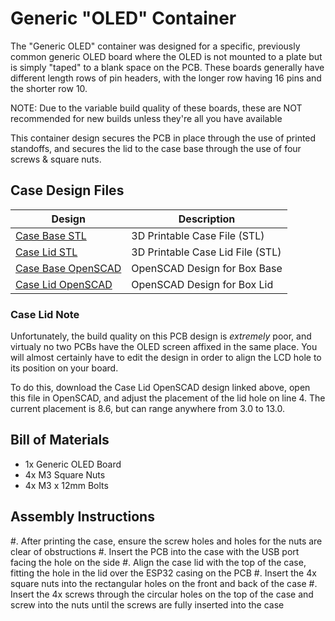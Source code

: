 # Generic "OLED" Container


The "Generic OLED" container was designed for a specific, previously common generic OLED board where the OLED is not mounted to a plate but is simply "taped" to a blank space on the PCB. These boards generally have different length rows of pin headers, with the longer row having 16 pins and the shorter row 10.


NOTE: Due to the variable build quality of these boards, these are NOT recommended for new builds unless they're all you have available

This container design secures the PCB in place through the use of printed standoffs, and secures the lid to the case base through the use of four screws & square nuts.



## Case Design Files

| Design                                        | Description                       |
| --------------------------------------------- | --------------------------------- |
| [Case Base STL](OLED%20Case%20Base.stl)       | 3D Printable Case File (STL)      |
| [Case Lid STL](OLED%20Case%20Lid.stl)         | 3D Printable Case Lid File (STL)  |
| [Case Base OpenSCAD](OLED%20Case%20Base.scad) | OpenSCAD Design for Box Base      |
| [Case Lid OpenSCAD](OLED%20Case%20Lid.scad)   | OpenSCAD Design for Box Lid       |


### Case Lid Note

Unfortunately, the build quality on this PCB design is *extremely* poor, and virtualy no two PCBs have the OLED screen affixed in the same place. You will almost certainly have to edit the design in order to align the LCD hole to its position on your board. 

To do this, download the Case Lid OpenSCAD design linked above, open this file in OpenSCAD, and adjust the placement of the lid hole on line 4. The current placement is 8.6, but can range anywhere from 3.0 to 13.0.


## Bill of Materials

- 1x Generic OLED Board
- 4x M3 Square Nuts
- 4x M3 x 12mm Bolts


## Assembly Instructions

#. After printing the case, ensure the screw holes and holes for the nuts are clear of obstructions
#. Insert the PCB into the case with the USB port facing the hole on the side
#. Align the case lid with the top of the case, fitting the hole in the lid over the ESP32 casing on the PCB
#. Insert the 4x square nuts into the rectangular holes on the front and back of the case 
#. Insert the 4x screws through the circular holes on the top of the case and screw into the nuts until the screws are fully inserted into the case




